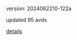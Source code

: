 version: 2024062210-122a

updated 95 avds

[details](https://github.com/0x74f917491bfa7ebfa379/ali_avd_db/blob/master/change_log/2024/06/22/10/122a.txt)